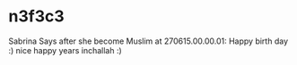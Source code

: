# n3f3c3
Sabrina Says after she become Muslim at 270615.00.00.01: 
Happy birth day :) nice happy years inchallah :)


